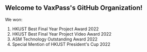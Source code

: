 ## Welcome to VaxPass's GitHub Organization!

We won:
1. HKUST Best Final Year Project Award 2022
2. HKUST Best Final Year Project Video Award 2022
3. ASM Technology Outstanding Award 2022
4. Special Mention of HKUST President's Cup 2022
